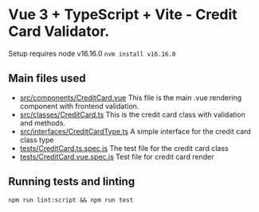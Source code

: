 # Vue 3 + TypeScript + Vite - Credit Card Validator.

Setup requires node v16.16.0 `nvm install v16.16.0`

## Main files used

- [src/components/CreditCard.vue](src/components/CreditCard.vue) This file is the main .vue rendering component with frontend validation.
- [src/classes/CreditCard.ts](src/classes/CreditCard.ts) This is the credit card class with validation and methods.
- [src/interfaces/CreditCardType.ts](src/interfaces/CreditCardType.ts) A simple interface for the credit card class type
- [tests/CreditCard.ts.spec.js](tests/CreditCard.ts.spec.js) The test file for the credit card class
- [tests/CreditCard.vue.spec.js](tests/CreditCard.vue.spec.js) Test file for credit card render

## Running tests and linting

`npm run lint:script && npm run test`

